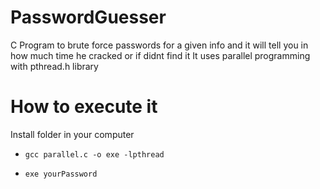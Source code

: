 # PasswordGuesser
C Program to brute force passwords for a given info and it will tell you in how much time he cracked or if didnt find it
It uses parallel programming with pthread.h library

# How to execute it
Install folder in your computer

- `gcc parallel.c -o exe -lpthread`

- `exe yourPassword`
